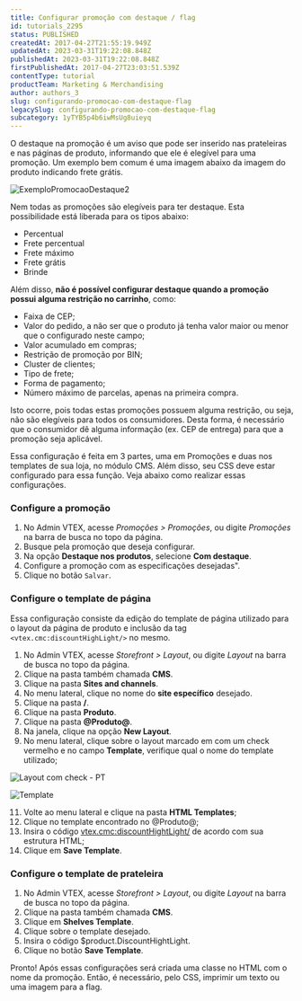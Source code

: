 ```yaml
---
title: Configurar promoção com destaque / flag
id: tutorials_2295
status: PUBLISHED
createdAt: 2017-04-27T21:55:19.949Z
updatedAt: 2023-03-31T19:22:08.848Z
publishedAt: 2023-03-31T19:22:08.848Z
firstPublishedAt: 2017-04-27T23:03:51.539Z
contentType: tutorial
productTeam: Marketing & Merchandising
author: authors_3
slug: configurando-promocao-com-destaque-flag
legacySlug: configurando-promocao-com-destaque-flag
subcategory: 1yTYB5p4b6iwMsUg8uieyq
---
```


O destaque na promoção é um aviso que pode ser inserido nas prateleiras e nas páginas de produto, informando que ele é elegível para uma promoção. Um exemplo bem comum é uma imagem abaixo da imagem do produto indicando frete grátis.

![ExemploPromocaoDestaque2](//images.contentful.com/alneenqid6w5/jS31HBOW3YWsIYyUOE8o/3d0c108c84b2a7c5e6ae2d4254425e4b/ExemploPromocaoDestaque2.png)

Nem todas as promoções são elegíveis para ter destaque. Esta possibilidade está liberada para os tipos abaixo:

-   Percentual
-   Frete percentual
-   Frete máximo
-   Frete grátis
-   Brinde

Além disso, **não é possível configurar destaque quando a promoção possui alguma restrição no carrinho**, como: 

- Faixa de CEP;
- Valor do pedido, a não ser que o produto já tenha valor maior ou menor que o configurado neste campo;
- Valor acumulado em compras;
- Restrição de promoção por BIN;
- Cluster de clientes;
- Tipo de frete;
- Forma de pagamento;
- Número máximo de parcelas, apenas na primeira compra.

Isto ocorre, pois todas estas promoções possuem alguma restrição, ou seja, não são elegíveis para todos os consumidores. Desta forma, é necessário que o consumidor dê alguma informação (ex. CEP de entrega) para que a promoção seja aplicável.

Essa configuração é feita em 3 partes, uma em Promoções e duas nos templates de sua loja, no módulo CMS. Além disso, seu CSS deve estar configurado para essa função. Veja abaixo como realizar essas configurações.

### Configure a promoção

1.  No Admin VTEX, acesse *Promoções > Promoções*, ou digite *Promoções* na barra de busca no topo da página.
2.  Busque pela promoção que deseja configurar.
3.  Na opção **Destaque nos produtos**, selecione **Com destaque**.
4.  Configure a promoção com as especificações desejadas".
5.  Clique no botão `Salvar`.

### Configure o template de página

Essa configuração consiste da edição do template de página utilizado para o layout da página de produto e inclusão da tag ``<vtex.cmc:discountHighLight/>`` no mesmo.

1. No Admin VTEX, acesse *Storefront > Layout*, ou digite *Layout* na barra de busca no topo da página.
3. Clique na pasta também chamada **CMS**.
4. Clique na pasta **Sites and channels**.
5. No menu lateral, clique no nome do **site específico** desejado.
6. Clique na pasta **/**.
7. Clique na pasta **Produto**.
8. Clique na pasta **@Produto@**.
9. Na janela, clique na opção **New Layout**.
10. No menu lateral, clique sobre o layout marcado em com um check vermelho e no campo __Template__, verifique qual o nome do template utilizado;

![Layout com check - PT](//images.ctfassets.net/alneenqid6w5/4GmSglkpk78c4M5hDZEgZX/ab47d3105213471fe370be0b11afcfab/image.png)

![Template](//images.contentful.com/alneenqid6w5/2OzzBkU2YwsgCGeICsgIcg/61aaf502c787cb4f0468ab8cee821072/Template.png)

11.  Volte ao menu lateral e clique na pasta **HTML Templates**;
12.  Clique no template encontrado no @Produto@;
13.  Insira o código  <vtex.cmc:discountHightLight/> de acordo com sua estrutura HTML;
14.  Clique em  **Save Template**.

### Configure o template de prateleira

1.  No Admin VTEX, acesse *Storefront > Layout*, ou digite *Layout* na barra de busca no topo da página.
2.  Clique na pasta também chamada **CMS**.
4.  Clique em  **Shelves Template**.
5.  Clique sobre o template desejado.
6.  Insira o código $product.DiscountHightLight.
7.  Clique no botão  **Save Template**.

Pronto! Após essas configurações será criada uma classe no HTML com o nome da promoção. Então, é necessário, pelo CSS, imprimir um texto ou uma imagem para a flag.
